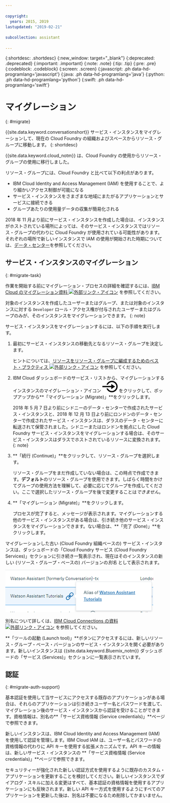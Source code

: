 ```yaml
---

copyright:
  years: 2015, 2019
lastupdated: "2019-02-21"

subcollection: assistant

---
```


{:shortdesc: .shortdesc}
{:new_window: target="_blank"}
{:deprecated: .deprecated}
{:important: .important}
{:note: .note}
{:tip: .tip}
{:pre: .pre}
{:codeblock: .codeblock}
{:screen: .screen}
{:javascript: .ph data-hd-programlang='javascript'}
{:java: .ph data-hd-programlang='java'}
{:python: .ph data-hd-programlang='python'}
{:swift: .ph data-hd-programlang='swift'}

# マイグレーション
{: #migrate}

{{site.data.keyword.conversationshort}} サービス・インスタンスをマイグレーションして、現在の Cloud Foundry の組織およびスペースからリソース・グループに移動します。
{: shortdesc}

{{site.data.keyword.cloud_notm}} は、Cloud Foundry の使用からリソース・グループの使用に移行しました。

リソース・グループには、Cloud Foundry と比べて以下の利点があります。

- IBM Cloud Identity and Access Management (IAM) を使用することで、より細かいアクセス制御が可能になる
- サービス・インスタンスをさまざまな地域にまたがるアプリケーションとサービスに接続できる
- グループあたりの使用量データの収集が簡易化される

2018 年 11 月より前にサービス・インスタンスを作成した場合は、インスタンスがホストされている場所によっては、そのサービス・インスタンスではリソース・グループの代わりに Cloud Foundry が使用されている可能性があります。それぞれの場所で新しいインスタンスで IAM の使用が開始された時期については、[データ・センター](/docs/services/assistant?topic=assistant-services-information#services-information-regions)を参照してください。

## サービス・インスタンスのマイグレーション
{: #migrate-task}

作業を開始する前にマイグレーション・プロセスの詳細を確認するには、[IBM Cloud のマイグレーション資料 ![外部リンク・アイコン](../../icons/launch-glyph.svg "外部リンク・アイコン")](/docs/resources?topic=resources-migrate) を参照してください。

対象のインスタンスを作成したユーザーまたはグループ、または対象のインスタンスに対する `Developer` ロール・アクセス権が付与されたユーザーまたはグループのみが、そのインスタンスをマイグレーションできます。
{: note}

サービス・インスタンスをマイグレーションするには、以下の手順を実行します。

1.  最初にサービス・インスタンスの移動先となるリソース・グループを決定します。

    ヒントについては、[リソースをリソース・グループに編成するためのベスト・プラクティス ![外部リンク・アイコン](../../icons/launch-glyph.svg "外部リンク・アイコン")](/docs/resources?topic=resources-bp_resourcegroups) を参照してください。

1.  IBM Cloud ダッシュボードのサービス・リストから、マイグレーションするインスタンスのマイグレーション・アイコン ![マイグレーション](images/migrate.svg) をクリックして、ポップアップから**「マイグレーション (Migrate)」**をクリックします。

    2018 年 5 月 7 日より前にシドニーのデータ・センターで作成されたサービス・インスタンスと、2018 年 12 月 13 日より前にロンドンのデータ・センターで作成されたサービス・インスタンスは、ダラスのデータ・センターに転送されて保管されました。シドニーまたはロンドンを拠点にした Cloud Foundry サービス・インスタンスをマイグレーションする場合は、そのサービス・インスタンスはダラスでホストされているリソースに変換されます。
    {: note}

1.  **「続行 (Continue)」**をクリックして、リソース・グループを選択します。

    リソース・グループをまだ作成していない場合は、この時点で作成できます。**デフォルト**のリソース・グループを使用できます。しばらく時間をかけてグループの使用方法を理解して、必要に応じてグループを作成してください。ここで選択したリソース・グループを後で変更することは*できません*。

1.  **「マイグレーション (Migrate)」**をクリックします。

    プロセスが完了すると、メッセージが表示されます。マイグレーションする他のサービス・インスタンスがある場合は、引き続き他のサービス・インスタンスをマイグレーションできます。ない場合は、**「完了 (Done)」**をクリックします。

マイグレーションした古い (Cloud Foundry 組織ベースの) サービス・インスタンスは、ダッシュボードの「Cloud Foundry サービス (Cloud Foundry Services)」セクションに引き続き一覧表示され、現在はそのインスタンスの新しい (リソース・グループ・ベースの) バージョンの*別名* として表示されます。

![現在のサービス・インスタンスはリソース・ベース・インスタンスの別名になっているという表示](images/alias.png)

別名について詳しくは、[IBM Cloud Connections の資料 ![外部リンク・アイコン](../../icons/launch-glyph.svg "外部リンク・アイコン")](https://cloud.ibm.com/docs/resources/connecting_apps#what_is_alias) を参照してください。

**「ツールの起動 (Launch tool)」**ボタンにアクセスするには、新しいリソース・グループ・ベース・バージョンのサービス・インスタンスを開く必要があります。新しいインスタンスは {{site.data.keyword.Bluemix_notm}} ダッシュボードの「サービス (Services)」セクションに一覧表示されています。

## 認証
{: #migrate-auth-support}

基本認証を使用して当サービスにアクセスする既存のアプリケーションがある場合は、それらのアプリケーションは引き続きユーザー名とパスワードを渡して、マイグレーション後のサービス・インスタンスから認証を受けることができます。資格情報は、別名の**「サービス資格情報 (Service credentials)」**ページで参照できます。

新しいインスタンスは、IBM Cloud Identity and Access Management (IAM) を使用して認証を管理します。IBM Cloud IAM は、ユーザー名とパスワードの資格情報の代わりに API キーを使用する拡張メカニズムです。API キーの情報は、新しいサービス・インスタンスの **「サービス資格情報 (Service credentials)」**ページで参照できます。

セキュリティーが強化された新しい認証方式を使用するように既存のカスタム・アプリケーションを更新することを検討してください。新しいインスタンスでダイアログ・スキルに加える変更はすべて、基本認証の資格情報を使用するアプリケーションにも反映されます。新しい API キー方式を使用するようにすべてのアプリケーションを更新した後は、別名は不要になるため削除してかまいません。
